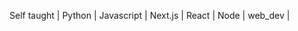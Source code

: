 Self taught | Python | Javascript | Next.js | React | Node | web_dev |
<!---
tedy-art/tedy-art is a ✨ special ✨ repository because its `README.md` (this file) appears on your GitHub profile.
You can click the Preview link to take a look at your changes.
--->
